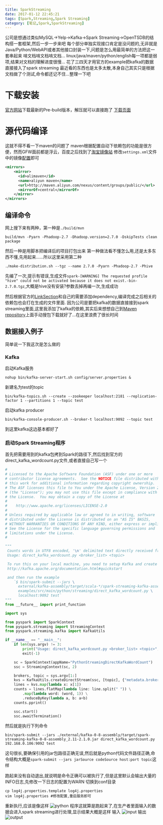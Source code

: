 ```yaml
---
title: SparkStreaming
date: 2017-01-12 22:45:21
tags: [Spark,Streaming,Spark Streaming]
category: [笔记,Spark,SparkStreaming]
---
```

公司是想通过类似MySQL->Yelp->Kafka->Spark Streaming->OpenTSDB的结构搭一套框架,然后一步一步来吧
每个部分单独实现接口肯定是没问题的,无非就是Java/Python/WebAPI或者其他接口封装一下,问题是怎么用最简单的方法把这一套串起来
啃文档啃文档啃文档...
linux/java/maven/python/english每一项都是弱项,结果对文档的理解进度很慢...
花了三四天才用官方的example把kafka的数据直接接入了spark streaming
最近看的东西也是太多太散,本身自己其实只是根据文档做了个测试,命令都还记不住...整理一下吧
<!--more-->
# 下载安装
[官方网站][SparkStreaming]下载最新的Pre-build版本，解压就可以直接跑了
[下载页面][DownloadPage]

# 源代码编译
这就不得不看一下maven的问题了
maven根据配置自动下依赖包的功能是很方便，然而GFW面前都是浮云，百度之后找到了[淘宝镜像站][TaobaoMirror]
修改`settings.xml`文件中的镜像[配置][mavenTaobao]即可
```xml
<mirrors>
    <mirror>
      <id>alimaven</id>
      <name>aliyun maven</name>
      <url>http://maven.aliyun.com/nexus/content/groups/public/</url>
      <mirrorOf>central</mirrorOf>        
    </mirror>
</mirrors>
```
## 编译命令
网上搜下来有两种，第一种是`./build/mvn`
```
build/mvn -Pyarn -Phadoop-2.7 -Dhadoop.version=2.7.0 -DskipTests clean package
```

然后一种是用脚本把编译后的项目打包出来
第一种做法看不懂怎么用,还是太多东西不懂,先用起来……所以这里采用第二种

```
./make-distribution.sh --tgz --name 2.7.0 -Pyarn -Phadoop-2.7 -Phive
```
先编了一次,提示有错误,生成文件`spark-[WARNING] The requested profile "hive" could not be activated because it does not exist.-bin-2.7.0.tgz`,大概是hive没有安装?参数去掉再编一次,生成成功

然后根据官方的[LinkSection][LinkSection]和自己的需要添加dependency,编译完成之后相关的依赖包也会打在生成的文件里面.
因为公司是要把kafka的数据直接接到spark streaming里面,这里我添加了kafka的依赖,其实后来想想自己到[Maven repository][Maven]上面手动搜包下载就好了...在这里浪费了很长时间

## 数据接入例子
简单说一下我这次是怎么做的
### Kafka
启动Kafka服务
```batch
nohup bin/kafka-server-start.sh config/server.properties &
```
新建名为test的topic
```batch
bin/kafka-topics.sh --create --zookeeper localhost:2181 --replication-factor 1 --partitions 1 --topic test
```
启动kafka producer
```batch
bin/kafka-console-producer.sh --broker-t localhost:9092 --topic test
```
到这里kafka这边基本都好了
### 启动Spark Streaming程序
首先把需要用到的kafka包拷到Spark的路径下,然后找到官方的direct_kafka_wordcount.py文件,或者直接自己写一个
```python
#
# Licensed to the Apache Software Foundation (ASF) under one or more
# contributor license agreements.  See the NOTICE file distributed with
# this work for additional information regarding copyright ownership.
# The ASF licenses this file to You under the Apache License, Version 2.0
# (the "License"); you may not use this file except in compliance with
# the License.  You may obtain a copy of the License at
#
#    http://www.apache.org/licenses/LICENSE-2.0
#
# Unless required by applicable law or agreed to in writing, software
# distributed under the License is distributed on an "AS IS" BASIS,
# WITHOUT WARRANTIES OR CONDITIONS OF ANY KIND, either express or implied.
# See the License for the specific language governing permissions and
# limitations under the License.
#

"""
 Counts words in UTF8 encoded, '\n' delimited text directly received from Kafka in every 2 seconds.
 Usage: direct_kafka_wordcount.py <broker_list> <topic>

 To run this on your local machine, you need to setup Kafka and create a producer first, see
 http://kafka.apache.org/documentation.html#quickstart

 and then run the example
    `$ bin/spark-submit --jars \
      external/kafka-assembly/target/scala-*/spark-streaming-kafka-assembly-*.jar \
      examples/src/main/python/streaming/direct_kafka_wordcount.py \
      localhost:9092 test`
"""
from __future__ import print_function

import sys

from pyspark import SparkContext
from pyspark.streaming import StreamingContext
from pyspark.streaming.kafka import KafkaUtils

if __name__ == "__main__":
    if len(sys.argv) != 3:
        print("Usage: direct_kafka_wordcount.py <broker_list> <topic>", file=sys.stderr)
        exit(-1)

    sc = SparkContext(appName="PythonStreamingDirectKafkaWordCount")
    ssc = StreamingContext(sc, 2)

    brokers, topic = sys.argv[1:]
    kvs = KafkaUtils.createDirectStream(ssc, [topic], {"metadata.broker.list": brokers})
    lines = kvs.map(lambda x: x[1])
    counts = lines.flatMap(lambda line: line.split(" ")) \
        .map(lambda word: (word, 1)) \
        .reduceByKey(lambda a, b: a+b)
    counts.pprint()

    ssc.start()
    ssc.awaitTermination()
```

然后就是执行下列命令
```batch
bin/spark-submit --jars ./external/kafka-0-8-assembly/target/spark-streaming-kafka-0-8-assembly_2.11-2.1.0.jar direct_kafka_wordcount.py 192.168.0.106:9092 test
```
这句很长,要确保引用的jar包路径正确无误,然后就是python代码文件路径正确,命令结构大概是`spark-submit --jars jarSource codeSource host:port topic`这样

跑起来没有自动退出,就说明是命令正确可以被执行了,但是这里默认会输出大量的INFO日志,先修改一下日志的配置为WARN
切换到conf目录
```batch
cp log4j.properties.template log4j.properties
vim log4j.properties #修改配置,重启服务即可
```
重新执行,应该是像这样
![python](python.png)
程序这就算是跑起来了,在生产者里面输入的数据会进入spark streaming进行处理,显示结果大概是这样
输入
![input](input.png)
输出
![output](output.png)

[SparkStreaming]: http://spark.apache.org/streaming/ "SparkStreaming"
[DownloadPage]: http://spark.apache.org/downloads.html "Download page"
[TaobaoMirror]: http://mirrors.aliyun.com/ "感谢马云爸爸"
[mavenTaobao]: ./maven淘宝镜像配置 "link"
[LinkSection]: http://spark.apache.org/docs/latest/streaming-programming-guide.html#linking "LinkSection"
[Maven]: http://search.maven.org/ "Maven repository"
